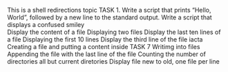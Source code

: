 This is a shell redirections topic
 TASK 1. Write a script that prints “Hello, World”, followed by a new line to the standard output.
 Write a script that displays a confused smiley  
 Display the content of a file
 Displaying two files
 Display the last ten lines of a file
 Displaying the first 10 lines
 Display the third line of the file iacta
 Creating a file and putting a content inside
 TASK 7
 Writimg into files
 Appending the file with the last line of the file
 Counting the number of directories all but current diretories
 Display file new to old, one file per line
